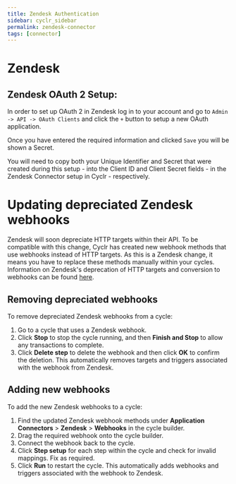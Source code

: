 ```yaml
---
title: Zendesk Authentication
sidebar: cyclr_sidebar
permalink: zendesk-connector
tags: [connector]
---
```


# Zendesk #

Zendesk OAuth 2 Setup:
---

In order to set up OAuth 2 in Zendesk log in to your account and go to `Admin -> API -> OAuth Clients` and click the `+` button to setup a new OAuth application.

Once you have entered the required information and clicked `Save` you will be shown a Secret.

You will need to copy both your Unique Identifier and Secret that were created during this setup - into the Client ID and Client Secret fields - in the Zendesk Connector setup in Cyclr - respectively.

# Updating depreciated Zendesk webhooks

Zendesk will soon depreciate HTTP targets within their API. To be compatible with this change, Cyclr has created new webhook methods that use webhooks instead of HTTP targets. As this is a Zendesk change, it means you have to replace these methods manually within your cycles. Information on Zendesk's deprecation of HTTP targets and conversion to webhooks can be found [here](https://support.zendesk.com/hc/en-us/articles/4408826284698-Announcing-the-deprecation-of-HTTP-targets-and-conversion-to-webhooks).

## Removing depreciated webhooks

To remove depreciated Zendesk webhooks from a cycle:

1. Go to a cycle that uses a Zendesk webhook.
2. Click **Stop** to stop the cycle running, and then **Finish and Stop** to allow any transactions to complete.
3. Click **Delete step** to delete the webhook and then click **OK** to confirm the deletion. This automatically removes targets and triggers associated with the webhook from Zendesk.

## Adding new webhooks

To add the new Zendesk webhooks to a cycle:

1. Find the updated Zendesk webhook methods under **Application Connectors** > **Zendesk** > **Webhooks** in the cycle builder.
2. Drag the required webhook onto the cycle builder.
3. Connect the webhook back to the cycle.
4. Click **Step setup** for each step within the cycle and check for invalid mappings. Fix as required.
5. Click **Run** to restart the cycle. This automatically adds webhooks and triggers associated with the webhook to Zendesk.
